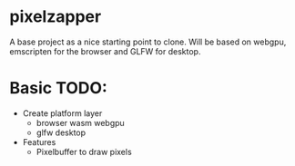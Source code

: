 # pixelzapper

A base project as a nice starting point to clone.
Will be based on webgpu, emscripten for the browser and GLFW for desktop.

# Basic TODO:
- Create platform layer
  - browser wasm webgpu
  - glfw desktop
- Features
  - Pixelbuffer to draw pixels
